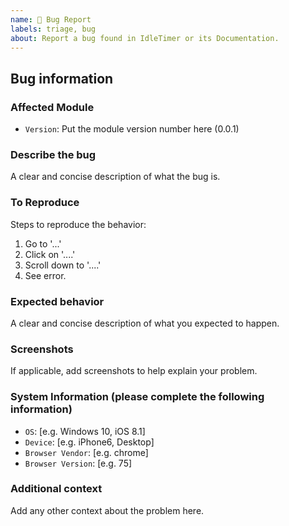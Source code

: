```yaml
---
name: 🐞 Bug Report
labels: triage, bug
about: Report a bug found in IdleTimer or its Documentation.
---
```


## Bug information

### Affected Module

- `Version`: Put the module version number here (0.0.1)

### Describe the bug

A clear and concise description of what the bug is.

### To Reproduce

Steps to reproduce the behavior:

1. Go to '...'
2. Click on '....'
3. Scroll down to '....'
4. See error.

### Expected behavior

A clear and concise description of what you expected to happen.

### Screenshots

If applicable, add screenshots to help explain your problem.

### System Information (please complete the following information)

 - `OS`: [e.g. Windows 10, iOS 8.1]
 - `Device`: [e.g. iPhone6, Desktop]
 - `Browser Vendor`: [e.g. chrome]
 - `Browser Version`: [e.g. 75]

### Additional context

Add any other context about the problem here.
